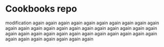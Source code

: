 # Cookbooks repo

modification again again again again again again again again again again again again again again again again again again again again again again again again again again again again again again again again again again again again again again again again again